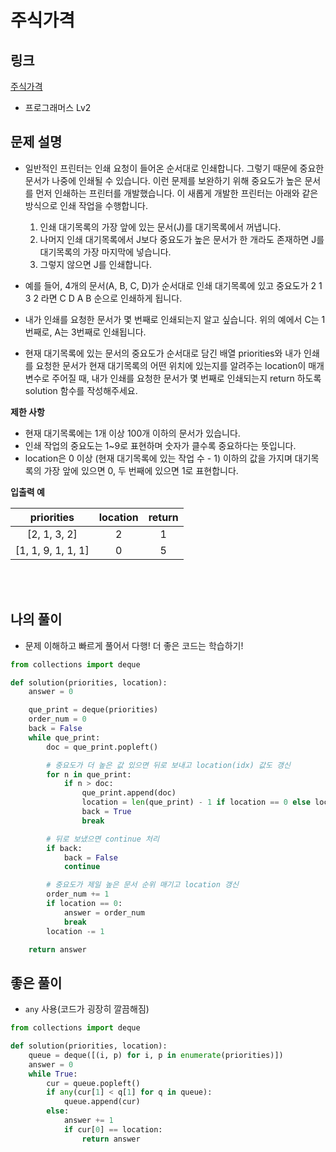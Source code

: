 # 주식가격

## 링크

[주식가격](https://programmers.co.kr/learn/courses/30/lessons/42584)

- 프로그래머스 Lv2

## 문제 설명

- 일반적인 프린터는 인쇄 요청이 들어온 순서대로 인쇄합니다. 그렇기 때문에 중요한 문서가 나중에 인쇄될 수 있습니다. 이런 문제를 보완하기 위해 중요도가 높은 문서를 먼저 인쇄하는 프린터를 개발했습니다. 이 새롭게 개발한 프린터는 아래와 같은 방식으로 인쇄 작업을 수행합니다.

  1. 인쇄 대기목록의 가장 앞에 있는 문서(J)를 대기목록에서 꺼냅니다.
  2. 나머지 인쇄 대기목록에서 J보다 중요도가 높은 문서가 한 개라도 존재하면 J를 대기목록의 가장 마지막에 넣습니다.
  3. 그렇지 않으면 J를 인쇄합니다.

- 예를 들어, 4개의 문서(A, B, C, D)가 순서대로 인쇄 대기목록에 있고 중요도가 2 1 3 2 라면 C D A B 순으로 인쇄하게 됩니다.

- 내가 인쇄를 요청한 문서가 몇 번째로 인쇄되는지 알고 싶습니다. 위의 예에서 C는 1번째로, A는 3번째로 인쇄됩니다.

- 현재 대기목록에 있는 문서의 중요도가 순서대로 담긴 배열 priorities와 내가 인쇄를 요청한 문서가 현재 대기목록의 어떤 위치에 있는지를 알려주는 location이 매개변수로 주어질 때, 내가 인쇄를 요청한 문서가 몇 번째로 인쇄되는지 return 하도록 solution 함수를 작성해주세요.

**제한 사항**

- 현재 대기목록에는 1개 이상 100개 이하의 문서가 있습니다.
- 인쇄 작업의 중요도는 1~9로 표현하며 숫자가 클수록 중요하다는 뜻입니다.
- location은 0 이상 (현재 대기목록에 있는 작업 수 - 1) 이하의 값을 가지며 대기목록의 가장 앞에 있으면 0, 두 번째에 있으면 1로 표현합니다.

**입출력 예**

|     priorities     | location | return |
| :----------------: | :------: | :----: |
|    [2, 1, 3, 2]    |    2     |   1    |
| [1, 1, 9, 1, 1, 1] |    0     |   5    |

<br></br>

## 나의 풀이

- 문제 이해하고 빠르게 풀어서 다행! 더 좋은 코드는 학습하기!

```python
from collections import deque

def solution(priorities, location):
    answer = 0

    que_print = deque(priorities)
    order_num = 0
    back = False
    while que_print:
        doc = que_print.popleft()

        # 중요도가 더 높은 값 있으면 뒤로 보내고 location(idx) 값도 갱신
        for n in que_print:
            if n > doc:
                que_print.append(doc)
                location = len(que_print) - 1 if location == 0 else location - 1
                back = True
                break

        # 뒤로 보냈으면 continue 처리
        if back:
            back = False
            continue

        # 중요도가 제일 높은 문서 순위 매기고 location 갱신
        order_num += 1
        if location == 0:
            answer = order_num
            break
        location -= 1

    return answer
```

## 좋은 풀이

- `any` 사용(코드가 굉장히 깔끔해짐)

```python
from collections import deque

def solution(priorities, location):
    queue = deque([(i, p) for i, p in enumerate(priorities)])
    answer = 0
    while True:
        cur = queue.popleft()
        if any(cur[1] < q[1] for q in queue):
            queue.append(cur)
        else:
            answer += 1
            if cur[0] == location:
                return answer
```
